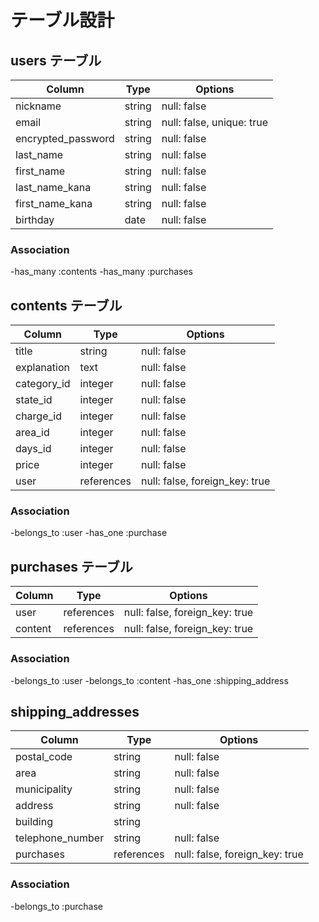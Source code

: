 # テーブル設計

## users テーブル

| Column              | Type      | Options                   |
| --------------------|-----------| --------------------------|
| nickname            | string    | null: false               |
| email               | string    | null: false, unique: true |
| encrypted_password  | string    | null: false               |
| last_name           | string    | null: false               |
| first_name          | string    | null: false               |
| last_name_kana      | string    | null: false               |
| first_name_kana     | string    | null: false               |
| birthday            | date      | null: false               |

### Association

-has_many :contents
-has_many :purchases


## contents テーブル

| Column            | Type       | Options                        |
| ------------------|------------| -------------------------------|
| title             | string     | null: false                    |
| explanation       | text       | null: false                    |
| category_id       | integer    | null: false                    |
| state_id          | integer    | null: false                    |
| charge_id         | integer    | null: false                    |
| area_id           | integer    | null: false                    |
| days_id           | integer    | null: false                    |
| price             | integer    | null: false                    |
| user              | references | null: false, foreign_key: true |

### Association
-belongs_to :user
-has_one :purchase


## purchases テーブル

| Column         | Type       | Options                        |
| ---------------|------------| -------------------------------|
| user           | references  | null: false, foreign_key: true |
| content        | references  | null: false, foreign_key: true |


### Association
-belongs_to :user
-belongs_to :content
-has_one :shipping_address


## shipping_addresses

| Column            | Type       | Options                        |
| ------------------|------------| -------------------------------|
| postal_code       | string     | null: false                    |
| area              | string     | null: false                    |
| municipality      | string     | null: false                    |
| address           | string     | null: false                    |
| building          | string     |                                |
| telephone_number  | string     | null: false                    |
| purchases         | references | null: false, foreign_key: true |

### Association
-belongs_to :purchase
